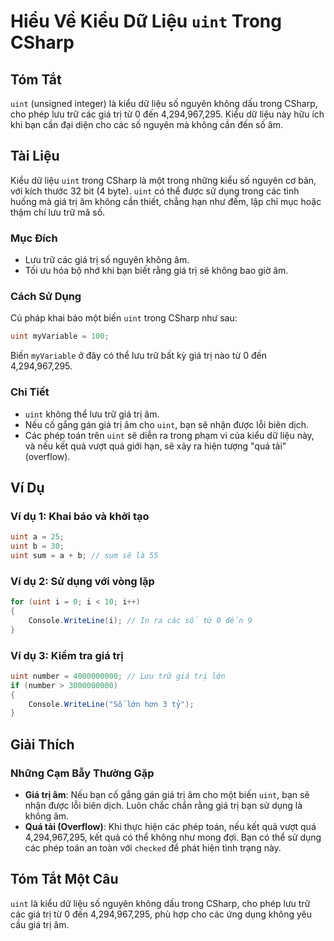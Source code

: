 <!--
Meta Description: # Hiểu Về Kiểu Dữ Liệu `uint` Trong CSharp ## Tóm Tắt `uint` (unsigned integer) là kiểu dữ liệu số nguyên không dấu trong CSharp, cho phép lưu trữ các...
Meta Keywords: uint, giá, trị, không, các
-->

# Hiểu Về Kiểu Dữ Liệu `uint` Trong CSharp

## Tóm Tắt
`uint` (unsigned integer) là kiểu dữ liệu số nguyên không dấu trong CSharp, cho phép lưu trữ các giá trị từ 0 đến 4,294,967,295. Kiểu dữ liệu này hữu ích khi bạn cần đại diện cho các số nguyên mà không cần đến số âm.

## Tài Liệu
Kiểu dữ liệu `uint` trong CSharp là một trong những kiểu số nguyên cơ bản, với kích thước 32 bit (4 byte). `uint` có thể được sử dụng trong các tình huống mà giá trị âm không cần thiết, chẳng hạn như đếm, lập chỉ mục hoặc thậm chí lưu trữ mã số.

### Mục Đích
- Lưu trữ các giá trị số nguyên không âm.
- Tối ưu hóa bộ nhớ khi bạn biết rằng giá trị sẽ không bao giờ âm.

### Cách Sử Dụng
Cú pháp khai báo một biến `uint` trong CSharp như sau:

```csharp
uint myVariable = 100;
```

Biến `myVariable` ở đây có thể lưu trữ bất kỳ giá trị nào từ 0 đến 4,294,967,295.

### Chi Tiết
- `uint` không thể lưu trữ giá trị âm.
- Nếu cố gắng gán giá trị âm cho `uint`, bạn sẽ nhận được lỗi biên dịch.
- Các phép toán trên `uint` sẽ diễn ra trong phạm vi của kiểu dữ liệu này, và nếu kết quả vượt quá giới hạn, sẽ xảy ra hiện tượng "quá tải" (overflow).

## Ví Dụ
### Ví dụ 1: Khai báo và khởi tạo
```csharp
uint a = 25;
uint b = 30;
uint sum = a + b; // sum sẽ là 55
```

### Ví dụ 2: Sử dụng với vòng lặp
```csharp
for (uint i = 0; i < 10; i++)
{
    Console.WriteLine(i); // In ra các số từ 0 đến 9
}
```

### Ví dụ 3: Kiểm tra giá trị
```csharp
uint number = 4000000000; // Lưu trữ giá trị lớn
if (number > 3000000000)
{
    Console.WriteLine("Số lớn hơn 3 tỷ");
}
```

## Giải Thích
### Những Cạm Bẫy Thường Gặp
- **Giá trị âm**: Nếu bạn cố gắng gán giá trị âm cho một biến `uint`, bạn sẽ nhận được lỗi biên dịch. Luôn chắc chắn rằng giá trị bạn sử dụng là không âm.
- **Quá tải (Overflow)**: Khi thực hiện các phép toán, nếu kết quả vượt quá 4,294,967,295, kết quả có thể không như mong đợi. Bạn có thể sử dụng các phép toán an toàn với `checked` để phát hiện tình trạng này.

## Tóm Tắt Một Câu
`uint` là kiểu dữ liệu số nguyên không dấu trong CSharp, cho phép lưu trữ các giá trị từ 0 đến 4,294,967,295, phù hợp cho các ứng dụng không yêu cầu giá trị âm.